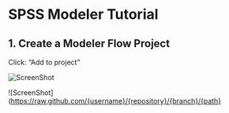 #  SPSS Modeler Tutorial

## 1. Create a Modeler Flow Project 

Click: “Add to project”

![ScreenShot](https://raw.github.com/ARichthammer/spss-modeler-tutorial/main/add-source.png)



![ScreenShot](https://raw.github.com/{username}/{repository}/{branch}/{path}
